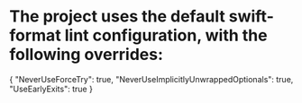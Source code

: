 # The project uses the default swift-format lint configuration, with the following overrides:
{
  "NeverUseForceTry": true,
  "NeverUseImplicitlyUnwrappedOptionals": true,
  "UseEarlyExits": true
}
